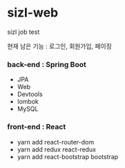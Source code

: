 # sizl-web
sizl job test

현재 남은 기능 : 로그인, 회원가입, 페이징

### back-end : Spring Boot
- JPA
- Web
- Devtools
- lombok
- MySQL

### front-end : React
- yarn add react-router-dom
- yarn add redux react-redux
- yarn add react-bootstrap bootstrap
